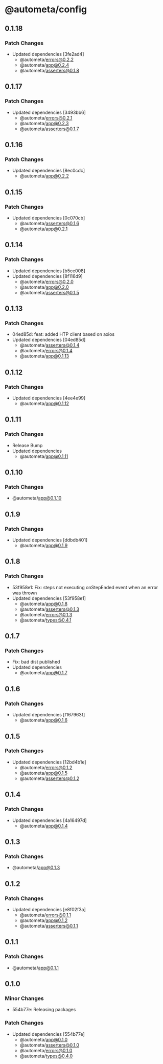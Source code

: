 # @autometa/config

## 0.1.18

### Patch Changes

- Updated dependencies [3fe2ad4]
  - @autometa/errors@0.2.2
  - @autometa/app@0.2.4
  - @autometa/asserters@0.1.8

## 0.1.17

### Patch Changes

- Updated dependencies [3493bb6]
  - @autometa/errors@0.2.1
  - @autometa/app@0.2.3
  - @autometa/asserters@0.1.7

## 0.1.16

### Patch Changes

- Updated dependencies [8ec0cdc]
  - @autometa/app@0.2.2

## 0.1.15

### Patch Changes

- Updated dependencies [0c070cb]
  - @autometa/asserters@0.1.6
  - @autometa/app@0.2.1

## 0.1.14

### Patch Changes

- Updated dependencies [b5ce008]
- Updated dependencies [8f116d9]
  - @autometa/errors@0.2.0
  - @autometa/app@0.2.0
  - @autometa/asserters@0.1.5

## 0.1.13

### Patch Changes

- 04ed85d: feat: added HTP client based on axios
- Updated dependencies [04ed85d]
  - @autometa/asserters@0.1.4
  - @autometa/errors@0.1.4
  - @autometa/app@0.1.13

## 0.1.12

### Patch Changes

- Updated dependencies [4ee4e99]
  - @autometa/app@0.1.12

## 0.1.11

### Patch Changes

- Release Bump
- Updated dependencies
  - @autometa/app@0.1.11

## 0.1.10

### Patch Changes

- @autometa/app@0.1.10

## 0.1.9

### Patch Changes

- Updated dependencies [ddbdb401]
  - @autometa/app@0.1.9

## 0.1.8

### Patch Changes

- 53f958e1: Fix: steps not executing onStepEnded event when an error was thrown
- Updated dependencies [53f958e1]
  - @autometa/app@0.1.8
  - @autometa/asserters@0.1.3
  - @autometa/errors@0.1.3
  - @autometa/types@0.4.1

## 0.1.7

### Patch Changes

- Fix: bad dist published
- Updated dependencies
  - @autometa/app@0.1.7

## 0.1.6

### Patch Changes

- Updated dependencies [f167963f]
  - @autometa/app@0.1.6

## 0.1.5

### Patch Changes

- Updated dependencies [12bd4b1e]
  - @autometa/errors@0.1.2
  - @autometa/app@0.1.5
  - @autometa/asserters@0.1.2

## 0.1.4

### Patch Changes

- Updated dependencies [4a16497d]
  - @autometa/app@0.1.4

## 0.1.3

### Patch Changes

- @autometa/app@0.1.3

## 0.1.2

### Patch Changes

- Updated dependencies [e8f02f3a]
  - @autometa/errors@0.1.1
  - @autometa/app@0.1.2
  - @autometa/asserters@0.1.1

## 0.1.1

### Patch Changes

- @autometa/app@0.1.1

## 0.1.0

### Minor Changes

- 554b77e: Releasing packages

### Patch Changes

- Updated dependencies [554b77e]
  - @autometa/app@0.1.0
  - @autometa/asserters@0.1.0
  - @autometa/errors@0.1.0
  - @autometa/types@0.4.0
